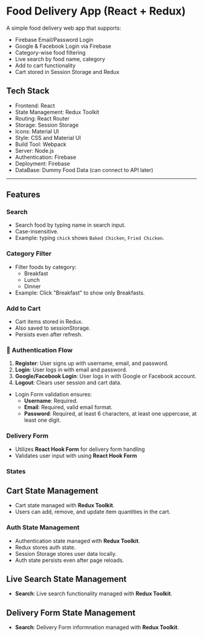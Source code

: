 # Food Delivery App (React + Redux)

A simple food delivery web app that supports:

- Firebase Email/Password Login
- Google & Facebook Login via Firebase
- Category-wise food filtering
- Live search by food name, category 
- Add to cart functionality
- Cart stored in Session Storage and Redux


## Tech Stack

- Frontend: React
- State Management: Redux Toolkit
- Routing: React Router
- Storage: Session Storage
- Icons: Material UI
- Style: CSS and Material UI
- Build Tool: Webpack
- Server: Node.js
- Authentication: Firebase
- Deployment: Firebase
- DataBase: Dummy Food Data (can connect to API later)

---

## Features

### Search
- Search food by typing name in search input.
- Case-insensitive.
- Example: typing `chick` shows `Baked Chicken`, `Fried Chicken`.

### Category Filter
- Filter foods by category:
  - Breakfast
  - Lunch
  - Dinner
- Example: Click "Breakfast" to show only Breakfasts.

### Add to Cart
- Cart items stored in Redux.
- Also saved to sessionStorage.
- Persists even after refresh.

### 🔄 Authentication Flow

1. **Register**: User signs up with username, email, and password.
2. **Login**: User logs in with email and password.
3. **Google/Facebook Login**: User logs in with Google or Facebook account.
4. **Logout**: Clears user session and cart data.

- Login Form validation ensures:
  - **Username**: Required.
  - **Email**: Required, valid email format.
  - **Password**: Required, at least 6 characters, at least one uppercase, at least one digit.

###  Delivery Form

- Utilizes **React Hook Form** for delivery form handling 
- Validates user input with using **React Hook Form**

### States
##  Cart State Management

- Cart state managed with **Redux Toolkit**.
- Users can add, remove, and update item quantities in the cart.

###  Auth State Management
- Authentication state managed with **Redux Toolkit**.
- Redux stores auth state.
- Session Storage stores user data locally.
- Auth state persists even after page reloads.

##  Live Search State Management

- **Search**: Live search functionality managed with **Redux Toolkit**.

##  Delivery Form State Management

- **Search**:  Delivery Form informnation managed with **Redux Toolkit**.



